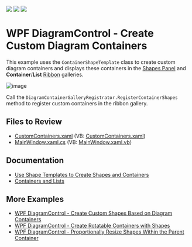 <!-- default badges list -->
![](https://img.shields.io/endpoint?url=https://codecentral.devexpress.com/api/v1/VersionRange/128585213/22.2.2%2B)
[![](https://img.shields.io/badge/Open_in_DevExpress_Support_Center-FF7200?style=flat-square&logo=DevExpress&logoColor=white)](https://supportcenter.devexpress.com/ticket/details/T466430)
[![](https://img.shields.io/badge/📖_How_to_use_DevExpress_Examples-e9f6fc?style=flat-square)](https://docs.devexpress.com/GeneralInformation/403183)
<!-- default badges end -->

# WPF DiagramControl - Create Custom Diagram Containers

This example uses the `ContainerShapeTemplate` class to create custom diagram containers and displays these containers in the [Shapes Panel](https://docs.devexpress.com/WPF/116504/controls-and-libraries/diagram-control/diagram-designer-control/shapes-panel) and **Container**/**List** [Ribbon](https://docs.devexpress.com/WPF/116507/controls-and-libraries/diagram-control/diagram-designer-control/ribbon) galleries.

![image](https://github.com/DevExpress-Examples/wpf-diagram-create-custom-diagram-containers/assets/65009440/9440ef5a-97b3-4cbf-bfd0-f000b7918b41)

Call the `DiagramContainerGalleryRegistrator.RegisterContainerShapes` method to register custom containers in the ribbon gallery.

## Files to Review

* [CustomContainers.xaml](./CS/DXDiagram.CreateCustomContainers/CustomContainers.xaml) (VB: [CustomContainers.xaml](./VB/DXDiagram.CreateCustomContainers/CustomContainers.xaml))
* [MainWindow.xaml.cs](./CS/DXDiagram.CreateCustomContainers/MainWindow.xaml.cs) (VB: [MainWindow.xaml.vb](./VB/DXDiagram.CreateCustomContainers/MainWindow.xaml.vb))

## Documentation

* [Use Shape Templates to Create Shapes and Containers](https://docs.devexpress.com/WPF/117037/controls-and-libraries/diagram-control/diagram-items/creating-shapes-and-containers-using-shape-templates)
* [Containers and Lists](https://docs.devexpress.com/WPF/117205/controls-and-libraries/diagram-control/diagram-items/containers)

## More Examples

* [WPF DiagramControl - Create Custom Shapes Based on Diagram Containers](https://github.com/DevExpress-Examples/wpf-diagram-create-custom-shapes-based-on-diagram-containers)
* [WPF DiagramControl - Create Rotatable Containers with Shapes](https://github.com/DevExpress-Examples/wpf-diagram-create-rotatable-containers-with-shapes)
* [WPF DiagramControl - Proportionally Resize Shapes Within the Parent Container](https://github.com/DevExpress-Examples/wpf-diagram-proportionally-resize-shapes-within-container)
